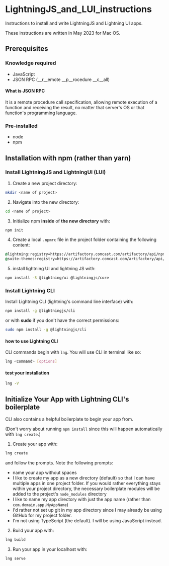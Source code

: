 # LightningJS_and_LUI_instructions

Instructions to install and write LightningJS and Lightning UI apps.

These instructions are written in May 2023 for Mac OS.

## Prerequisites

### Knowledge required

* JavaScript
* JSON RPC (__r__emote __p__rocedure __c__all)

#### What is JSON RPC

It is a remote procedure call specification, allowing remote execution of a function and receiving the result, no matter that server's OS or that function's programming language.

### Pre-installed

* node
* npm

## Installation with __npm__ (rather than yarn)

### Install LightningJS and LightningUI (LUI)

1. Create a new project directory:
```bash
mkdir <name of project>
```
2. Navigate into the new directory:
```bash
cd <name of project>
```
3. Initialize npm __inside__ of __the new directory__ with:
```bash
npm init
```
4. Create a local `.npmrc` file in the project folder containing the following content:
```bat
@lightning:registry=https://artifactory.comcast.com/artifactory/api/npm/Lightning-npm-releases
@suite-themes:registry=https://artifactory.comcast.com/artifactory/api/npm/xds-npm
```
5. install lightning UI and lightning JS with:
```bash
npm install -S @lightning/ui @lightningjs/core
```

### Install Lightning CLI

Install Lightning CLI (lightning's command line interface) with:
```bash
npm install -g @lightningjs/cli
```
or with __sudo__ if you don't have the correct permissions:
```bash
sudo npm install -g @lightningjs/cli
```
#### how to use Lightning CLI

CLI commands begin with `lng`.  You will use CLI in terminal like so:
```bash
lng <command> [options]
```

#### test your installation
```bash
lng -V
```

## Initialize Your App with Lightning CLI's boilerplate

CLI also contains a helpful boilerplate to begin your app from.

(Don't worry about running `npm install` since this will happen automatically with `lng create`.)

1. Create your app with:
```bash
lng create
```
and follow the prompts.   Note the following prompts:

  * name your app without spaces
  * I like to create my app as a new directory (default) so that I can have multiple apps in one project folder.  If you would rather everything stays within your project directory, the necessary boilerplate modules will be added to the project's `node_modules` directory
  * I like to name my app directory with just the app name (rather than `com.domain.app.MyAppName`)
  * I'd rather not set up git in my app directory since I may already be using GitHub for my project folder.
  * I'm not using TypeScript (the default).  I will be using JavaScript instead.

2. Build your app with:
```bash
lng build
```
3. Run your app in your localhost with:
```bash
lng serve
```
